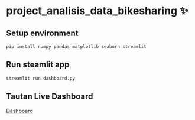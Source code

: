 # project_analisis_data_bikesharing ✨

## Setup environment
```
pip install numpy pandas matplotlib seaborn streamlit
```

## Run steamlit app
```
streamlit run dashboard.py
```

## Tautan Live Dashboard
[Dashboard](https://mfxvmr5qbgsusctwq9dz69.streamlit.app)
